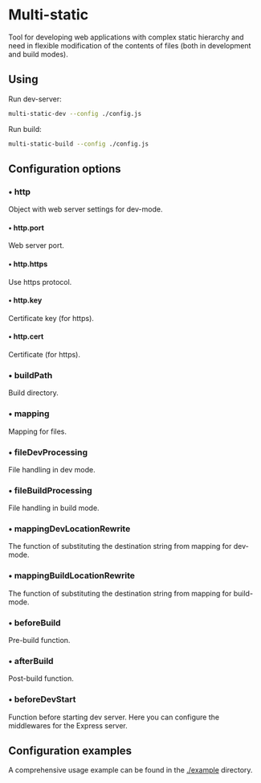 # Multi-static

Tool for developing web applications with complex static hierarchy and need
in flexible modification of the contents of files (both in development and build modes).

## Using

Run dev-server:

```sh
multi-static-dev --config ./config.js
```

Run build:

```sh
multi-static-build --config ./config.js
```

## Configuration options

### • http

Object with web server settings for dev-mode.

#### • http.port

Web server port.

#### • http.https

Use https protocol.

#### • http.key

Certificate key (for https).

#### • http.cert

Certificate (for https).

### • buildPath

Build directory.

### • mapping

Mapping for files.

### • fileDevProcessing

File handling in dev mode.

### • fileBuildProcessing

File handling in build mode.

### • mappingDevLocationRewrite

The function of substituting the destination string from mapping for dev-mode.

### • mappingBuildLocationRewrite

The function of substituting the destination string from mapping for build-mode.

### • beforeBuild

Pre-build function.

### • afterBuild

Post-build function.

### • beforeDevStart

Function before starting dev server. Here you can configure the middlewares for the Express server.

## Configuration examples

A comprehensive usage example can be found in the [./example](./example) directory.
